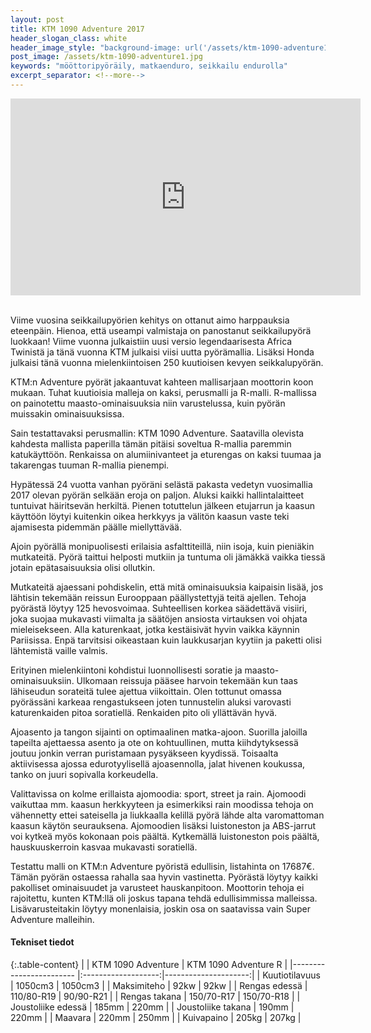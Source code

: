 ```yaml
---
layout: post
title: KTM 1090 Adventure 2017
header_slogan_class: white
header_image_style: "background-image: url('/assets/ktm-1090-adventure1.jpg');"
post_image: /assets/ktm-1090-adventure1.jpg
keywords: "mööttoripyöräily, matkaenduro, seikkailu endurolla"
excerpt_separator: <!--more-->
---
```


<div class="post-video">
     <iframe width="560" height="315" 
src="https://www.youtube.com/embed/gzjG66hZcko" frameborder="0" 
allowfullscreen></iframe>
</div>
<div>&nbsp;</div>

Viime vuosina seikkailupyörien kehitys on ottanut aimo harppauksia 
eteenpäin. Hienoa, että useampi valmistaja on panostanut seikkailupyörä 
luokkaan! Viime vuonna julkaistiin uusi versio legendaarisesta Africa 
Twinistä ja tänä vuonna KTM julkaisi viisi uutta pyörämallia. Lisäksi 
Honda julkaisi tänä vuonna mielenkiintoisen 250 kuutioisen kevyen 
seikkalupyörän.<!--more-->
 
KTM:n Adventure pyörät jakaantuvat kahteen mallisarjaan moottorin koon 
mukaan. Tuhat kuutioisia malleja on kaksi, perusmalli ja R-malli. 
R-mallissa on painotettu maasto-ominaisuuksia niin varustelussa, kuin 
pyörän muissakin ominaisuuksissa.
 
Sain testattavaksi perusmallin: KTM 1090 Adventure. Saatavilla olevista 
kahdesta mallista paperilla tämän pitäisi soveltua R-mallia paremmin 
katukäyttöön. Renkaissa on alumiinivanteet ja eturengas on kaksi tuumaa 
ja takarengas tuuman R-mallia pienempi.
 
Hypätessä 24 vuotta vanhan pyöräni selästä pakasta vedetyn vuosimallia 
2017 olevan pyörän selkään eroja on paljon. Aluksi kaikki 
hallintalaitteet tuntuivat häiritsevän herkiltä. Pienen totuttelun 
jälkeen etujarrun ja kaasun käyttöön löytyi kuitenkin oikea herkkyys ja 
välitön kaasun vaste teki ajamisesta pidemmän päälle miellyttävää.
 
Ajoin pyörällä monipuolisesti erilaisia asfalttiteillä, niin isoja, kuin 
pieniäkin mutkateitä. Pyörä taittui helposti mutkiin ja tuntuma oli 
jämäkkä vaikka tiessä jotain epätasaisuuksia olisi ollutkin. 
 
Mutkateitä ajaessani pohdiskelin, että mitä ominaisuuksia kaipaisin 
lisää, jos lähtisin tekemään reissun Eurooppaan päällystettyjä teitä 
ajellen. Tehoja pyörästä löytyy 125 hevosvoimaa. Suhteellisen korkea 
säädettävä visiiri, joka suojaa mukavasti viimalta ja säätöjen ansiosta 
virtauksen voi ohjata mieleisekseen. Alla katurenkaat, jotka kestäisivät 
hyvin vaikka käynnin Pariisissa. Enpä tarvitsisi oikeastaan kuin 
laukkusarjan kyytiin ja paketti olisi lähtemistä vaille valmis.
 
Erityinen mielenkiintoni kohdistui luonnollisesti soratie ja 
maasto-ominaisuuksiin. Ulkomaan reissuja pääsee harvoin tekemään kun 
taas lähiseudun sorateitä tulee ajettua viikoittain. Olen tottunut 
omassa pyörässäni karkeaa rengastukseen joten tunnustelin aluksi 
varovasti katurenkaiden pitoa soratiellä. Renkaiden pito oli yllättävän 
hyvä.
 
Ajoasento ja tangon sijainti on optimaalinen matka-ajoon. Suorilla 
jaloilla tapeilta ajettaessa asento ja ote on kohtuullinen, mutta 
kiihdytyksessä joutuu jonkin verran puristamaan pysyäkseen kyydissä. 
Toisaalta aktiivisessa ajossa edurotyylisellä ajoasennolla, jalat hivenen 
koukussa, tanko on juuri sopivalla korkeudella.

Valittavissa on kolme erillaista ajomoodia: sport, street ja rain. 
Ajomoodi vaikuttaa mm. kaasun herkkyyteen ja esimerkiksi 
rain moodissa tehoja on vähennetty ettei sateisella ja liukkaalla 
kelillä pyörä lähde alta varomattoman kaasun käytön seurauksena. 
Ajomoodien lisäksi luistoneston ja ABS-jarrut voi kytkeä myös kokonaan 
pois päältä. Kytkemällä luistoneston pois päältä, hauskuuskerroin 
kasvaa mukavasti soratiellä.
 
Testattu malli on KTM:n Adventure pyöristä edullisin, listahinta on 
17687€. Tämän pyörän ostaessa rahalla saa hyvin vastinetta. Pyörästä 
löytyy kaikki pakolliset ominaisuudet ja varusteet hauskanpitoon. 
Moottorin tehoja ei rajoitettu, kunten KTM:llä oli joskus tapana 
tehdä edullisimmissa malleissa. Lisävarusteitakin löytyy monenlaisia, 
joskin osa on saatavissa vain Super Adventure malleihin.



#### **Tekniset tiedot**

{:.table-content}
|                         | KTM 1090 Adventure  | KTM 1090 Adventure R |
|------------------------ |:-------------------:|---------------------:|
| Kuutiotilavuus          |  1050cm3            | 1050cm3              |
| Maksimiteho             |  92kw               | 92kw                 |
| Rengas edessä           |  110/80-R19         | 90/90-R21            |
| Rengas takana           |  150/70-R17         | 150/70-R18           |
| Joustoliike edessä      |  185mm              | 220mm                |
| Joustoliike takana      |  190mm              | 220mm                |
| Maavara                 |  220mm              | 250mm                |
| Kuivapaino              |  205kg              | 207kg                |

